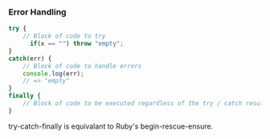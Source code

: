 ### Error Handling

```javascript
try {
    // Block of code to try
	  if(x == "") throw "empty";
}
catch(err) {
    // Block of code to handle errors
  	console.log(err); 
  	// => "empty"
} 
finally {
    // Block of code to be executed regardless of the try / catch result
}
```

try-catch-finally is equivalant to Ruby's begin-rescue-ensure.